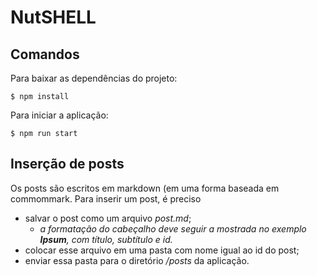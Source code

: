 # NutSHELL

## Comandos

Para baixar as dependências do projeto:

    $ npm install
  
Para iniciar a aplicação:

    $ npm run start

## Inserção de posts

Os posts são escritos em markdown (em uma forma
baseada em commommark. Para inserir um post, é preciso
- salvar o post como um arquivo *post.md*;
    - *a formatação do cabeçalho deve seguir a
    mostrada no exemplo **Ipsum**, com título,
    subtítulo e id.*
- colocar esse arquivo em uma pasta com nome
igual ao id do post;
- enviar essa pasta para o diretório */posts*
da aplicação.
